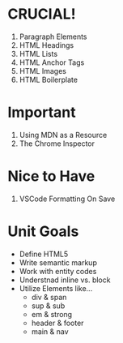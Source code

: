 # CRUCIAL!

1. Paragraph Elements
2. HTML Headings
3. HTML Lists
4. HTML Anchor Tags
5. HTML Images
6. HTML Boilerplate

# Important

1. Using MDN as a Resource
2. The Chrome Inspector

# Nice to Have

1. VSCode Formatting On Save

# Unit Goals

- Define HTML5
- Write semantic markup
- Work with entity codes
- Understnad inline vs. block
- Utilize Elements like...
  - div & span
  - sup & sub
  - em & strong
  - header & footer
  - main & nav